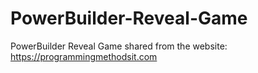 # PowerBuilder-Reveal-Game
PowerBuilder Reveal Game
shared from the website: https://programmingmethodsit.com
